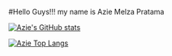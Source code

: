 #Hello Guys!!! my name is Azie Melza Pratama

[![Azie's GitHub stats](https://github-readme-stats.vercel.app/api?username=aziemp66&theme=tokyonight&count_private=true)](https://github.com/aziemp66/github-readme-stats)

[![Azie Top Langs](https://github-readme-stats.vercel.app/api/top-langs/?username=aziemp66&theme=tokyonight)](https://github.com/aziemp66/github-readme-stats)
